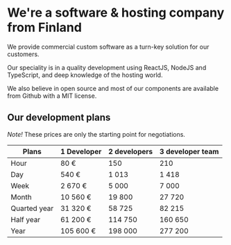 # We're a software & hosting company from Finland

We provide commercial custom software as a turn-key solution for our customers.

Our speciality is in a quality development using ReactJS, NodeJS and TypeScript, and deep knowledge of the hosting world.

We also believe in open source and most of our components are available from Github with a MIT license.

## Our development plans

*Note!* These prices are only the starting point for negotiations.

| Plans        | 1 Developer   | 2 developers  | 3 developer team  |
| ------------ | ------------- | ------------- | ----------------- |
| Hour         | 80 €          | 150           | 210               |
| Day          | 540 €         | 1 013         | 1 418             |
| Week         | 2 670 €       | 5 000         | 7 000             |
| Month        | 10 560 €      | 19 800        | 27 720            |
| Quarted year | 31 320 €      | 58 725        | 82 215            |
| Half year    | 61 200 €      | 114 750       | 160 650           |
| Year         | 105 600 €     | 198 000       | 277 200           |
